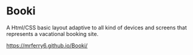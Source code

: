 # Booki

A Html/CSS basic layout adaptive to all kind of devices and screens that represents a vacational booking site.

https://mrferry6.github.io/Booki/
